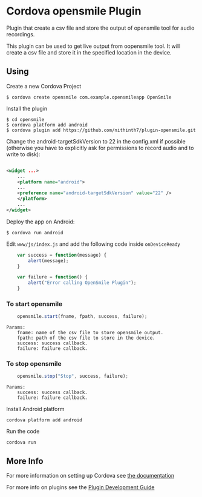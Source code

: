 # Cordova opensmile Plugin

Plugin that create a csv file and store the output of opensmile tool for audio recordings.

This plugin can be used to get live output from oopensmile tool. It will create a csv file and store it in the specified location in the device.

## Using

Create a new Cordova Project

    $ cordova create opensmile com.example.opensmileapp OpenSmile
    
Install the plugin

    $ cd opensmile
    $ cordova platform add android
    $ cordova plugin add https://github.com/nithinth7/plugin-opensmile.git

Change the android-targetSdkVersion to 22 in the config.xml if possible (otherwise you have to explicitly ask for permissions to record audio and to write to disk):

```xml

<widget ...>
    ...
    <platform name="android">
	...
	<preference name="android-targetSdkVersion" value="22" />
    </platform>
    ...
</widget>
```

Deploy the app on Android:
    
    $ cordova run android

Edit `www/js/index.js` and add the following code inside `onDeviceReady`

```js
    var success = function(message) {
        alert(message);
    }

    var failure = function() {
        alert("Error calling OpenSmile Plugin");
    }
```

### To start opensmile
```js
    opensmile.start(fname, fpath, success, failure);
```	
	Params:
		fname: name of the csv file to store opensmile output.
		fpath: path of the csv file to store in the device.
		success: success callback.
		failure: failure callback.

### To stop opensmile
```js	
	opensmile.stop("Stop", success, failure);
```	
	Params:
		success: success callback.
		failure: failure callback.
		
Install Android platform

    cordova platform add android
    
Run the code

    cordova run 

## More Info

For more information on setting up Cordova see [the documentation](http://cordova.apache.org/docs/en/latest/guide/cli/index.html)

For more info on plugins see the [Plugin Development Guide](http://cordova.apache.org/docs/en/latest/guide/hybrid/plugins/index.html)
